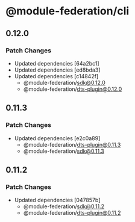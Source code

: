 # @module-federation/cli

## 0.12.0

### Patch Changes

- Updated dependencies [64a2bc1]
- Updated dependencies [ed8bda3]
- Updated dependencies [c14842f]
  - @module-federation/sdk@0.12.0
  - @module-federation/dts-plugin@0.12.0

## 0.11.3

### Patch Changes

- Updated dependencies [e2c0a89]
  - @module-federation/dts-plugin@0.11.3
  - @module-federation/sdk@0.11.3

## 0.11.2

### Patch Changes

- Updated dependencies [047857b]
  - @module-federation/sdk@0.11.2
  - @module-federation/dts-plugin@0.11.2
